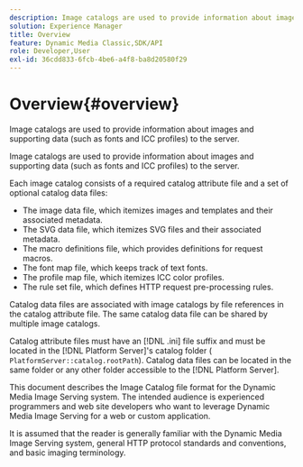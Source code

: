 ```yaml
---
description: Image catalogs are used to provide information about images and supporting data (such as fonts and ICC profiles) to the server.
solution: Experience Manager
title: Overview
feature: Dynamic Media Classic,SDK/API
role: Developer,User
exl-id: 36cdd833-6fcb-4be6-a4f8-ba8d20580f29
---
```

# Overview{#overview}

Image catalogs are used to provide information about images and supporting data (such as fonts and ICC profiles) to the server.

 Image catalogs are used to provide information about images and supporting data (such as fonts and ICC profiles) to the server.

Each image catalog consists of a required catalog attribute file and a set of optional catalog data files:

* The image data file, which itemizes images and templates and their associated metadata. 
* The SVG data file, which itemizes SVG files and their associated metadata. 
* The macro definitions file, which provides definitions for request macros. 
* The font map file, which keeps track of text fonts. 
* The profile map file, which itemizes ICC color profiles. 
* The rule set file, which defines HTTP request pre-processing rules.

Catalog data files are associated with image catalogs by file references in the catalog attribute file. The same catalog data file can be shared by multiple image catalogs.

Catalog attribute files must have an [!DNL .ini] file suffix and must be located in the [!DNL Platform Server]'s catalog folder ( `PlatformServer::catalog.rootPath`). Catalog data files can be located in the same folder or any other folder accessible to the [!DNL Platform Server].

This document describes the Image Catalog file format for the Dynamic Media Image Serving system. The intended audience is experienced programmers and web site developers who want to leverage Dynamic Media Image Serving for a web or custom application.

It is assumed that the reader is generally familiar with the Dynamic Media Image Serving system, general HTTP protocol standards and conventions, and basic imaging terminology.
